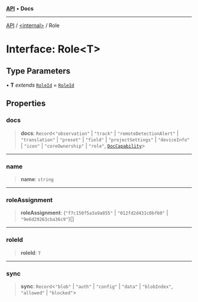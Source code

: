 [**API**](../../README.md) • **Docs**

***

[API](../../README.md) / [\<internal\>](../README.md) / Role

# Interface: Role\<T\>

## Type Parameters

• **T** *extends* [`RoleId`](../type-aliases/RoleId.md) = [`RoleId`](../type-aliases/RoleId.md)

## Properties

### docs

> **docs**: `Record`\<`"observation"` \| `"track"` \| `"remoteDetectionAlert"` \| `"translation"` \| `"preset"` \| `"field"` \| `"projectSettings"` \| `"deviceInfo"` \| `"icon"` \| `"coreOwnership"` \| `"role"`, [`DocCapability`](DocCapability.md)\>

***

### name

> **name**: `string`

***

### roleAssignment

> **roleAssignment**: (`"f7c150f5a3a9a855"` \| `"012fd2d431c0bf60"` \| `"9e6d29263cba36c9"`)[]

***

### roleId

> **roleId**: `T`

***

### sync

> **sync**: `Record`\<`"blob"` \| `"auth"` \| `"config"` \| `"data"` \| `"blobIndex"`, `"allowed"` \| `"blocked"`\>
